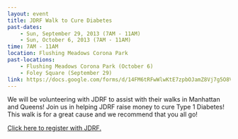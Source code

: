 ```yaml
---
layout: event
title: JDRF Walk to Cure Diabetes
past-dates:
    - Sun, September 29, 2013 (7AM - 11AM)
    - Sun, October 6, 2013 (7AM - 11AM)
time: 7AM - 11AM
location: Flushing Meadows Corona Park
past-locations:
    - Flushing Meadows Corona Park (October 6)
    - Foley Square (September 29)
link: https://docs.google.com/forms/d/14FM6tRFwWlwKtE7zpbOJamZ8Vj7g5O8VvYaJ1APFvcQ
---
```

We will be volunteering with JDRF to assist with their walks in Manhattan and Queens! Join us in helping JDRF raise money to cure Type 1 Diabetes! This walk is for a great cause and we recommend that you all go!

[Click here to register with JDRF.](https://docs.google.com/forms/d/1H71m9meGwotwIe70VFn_AWeO38bptsmzFNYbwlebR_s)
